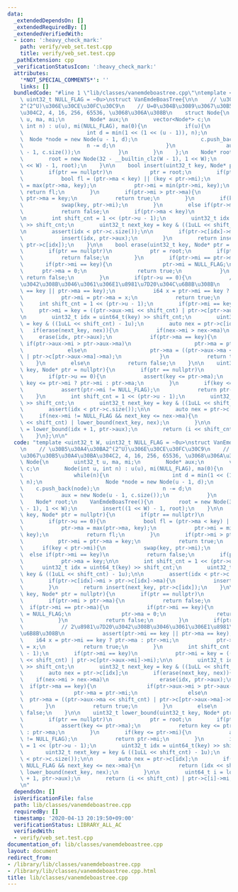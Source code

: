 ```yaml
---
data:
  _extendedDependsOn: []
  _extendedRequiredBy: []
  _extendedVerifiedWith:
  - icon: ':heavy_check_mark:'
    path: verify/veb_set.test.cpp
    title: verify/veb_set.test.cpp
  _pathExtension: cpp
  _verificationStatusIcon: ':heavy_check_mark:'
  attributes:
    '*NOT_SPECIAL_COMMENTS*': ''
    links: []
  bundledCode: "#line 1 \"lib/classes/vanemdeboastree.cpp\"\ntemplate <uint32_t W,\
    \ uint32_t NULL_FLAG = ~0u>\nstruct VanEmdeBoasTree{\n\n    // \u30B5\u30A4\u30BA\
    2^(2^U)\u306E\u30CE\u30FC\u30C9\n    // U=0\u304B\u3089\u3067\u30B5\u30A4\u30BA\
    \u304C2, 4, 16, 256, 65536, \u3068\u306A\u308B\n    struct Node{\n        uint32_t\
    \ u, ma, mi;\n        Node* aux;\n        vector<Node*> c;\n        Node(int u,\
    \ int n) : u(u), mi(NULL_FLAG), ma(0){\n            if(u){\n                while(n){\n\
    \                    int d = min(1 << (1 << (u - 1)), n);\n                  \
    \  Node *node = new Node(u - 1, d);\n                    c.push_back(node);\n\
    \                    n -= d;\n                }\n                aux = new Node(u\
    \ - 1, c.size());\n            }\n        }\n    };\n    Node* root;\n    VanEmdeBoasTree(){\n\
    \        root = new Node(32 - __builtin_clz(W - 1), 1 << W);\n        insert((1\
    \ << W) - 1, root);\n    }\n\n    bool insert(uint32_t key, Node* ptr = nullptr){\n\
    \        if(ptr == nullptr)\n            ptr = root;\n        if(ptr->u == 0){\n\
    \            bool fl = (ptr->ma < key) || (key < ptr->mi);\n            ptr->ma\
    \ = max(ptr->ma, key);\n            ptr->mi = min(ptr->mi, key);\n           \
    \ return fl;\n        }\n        if(ptr->mi > ptr->ma){\n            ptr->mi =\
    \ ptr->ma = key;\n            return true;\n        }\n        if(key < ptr->mi){\n\
    \            swap(key, ptr->mi);\n        }\n        else if(ptr->mi == key)\n\
    \            return false;\n        if(ptr->ma < key)\n            ptr->ma = key;\n\
    \n        int shift_cnt = 1 << (ptr->u - 1);\n        uint32_t idx = uint64_t(key)\
    \ >> shift_cnt;\n        uint32_t next_key = key & ((1uLL << shift_cnt) - 1u);\n\
    \n        assert(idx < ptr->c.size());\n\n        if(ptr->c[idx]->mi > ptr->c[idx]->ma){\n\
    \            insert(idx, ptr->aux);\n        }\n        return insert(next_key,\
    \ ptr->c[idx]);\n    }\n\n    bool erase(uint32_t key, Node* ptr = nullptr){\n\
    \        if(ptr == nullptr)\n            ptr = root;\n        if(ptr->mi > ptr->ma){\n\
    \            return false;\n        }\n        if(ptr->mi == ptr->ma){\n     \
    \       if(ptr->mi == key){\n                ptr->mi = NULL_FLAG;\n          \
    \      ptr->ma = 0;\n                return true;\n            }\n           \
    \ return false;\n        }\n        if(ptr->u == 0){\n            // 2\u8981\u7D20\
    \u3042\u308B\u3046\u3061\u306E1\u8981\u7D20\u304C\u6B8B\u308B\n            assert(ptr->mi\
    \ == key || ptr->ma == key);\n            i64 x = ptr->mi == key ? ptr->ma : ptr->mi;\n\
    \            ptr->mi = ptr->ma = x;\n            return true;\n        }\n   \
    \     int shift_cnt = 1 << (ptr->u - 1);\n        if(ptr->mi == key)\n       \
    \     ptr->mi = key = ((ptr->aux->mi << shift_cnt) | ptr->c[ptr->aux->mi]->mi);\n\
    \n        uint32_t idx = uint64_t(key) >> shift_cnt;\n        uint32_t next_key\
    \ = key & ((1uLL << shift_cnt) - 1u);\n        auto nex = ptr->c[idx];\n     \
    \   if(erase(next_key, nex)){\n            if(nex->mi > nex->ma)\n           \
    \     erase(idx, ptr->aux);\n            if(ptr->ma == key){\n               \
    \ if(ptr->aux->mi > ptr->aux->ma)\n                    ptr->ma = ptr->mi;\n  \
    \              else\n                    ptr->ma = ((ptr->aux->ma << shift_cnt)\
    \ | ptr->c[ptr->aux->ma]->ma);\n            }\n            return true;\n    \
    \    }\n        else\n            return false;\n    }\n\n    uint32_t lower_bound(uint32_t\
    \ key, Node* ptr = nullptr){\n        if(ptr == nullptr)\n            ptr = root;\n\
    \        if(ptr->u == 0){\n            assert(key <= ptr->ma);\n            return\
    \ key <= ptr->mi ? ptr->mi : ptr->ma;\n        }\n        if(key <= ptr->mi){\n\
    \            assert(ptr->mi != NULL_FLAG);\n            return ptr->mi;\n    \
    \    }\n        int shift_cnt = 1 << (ptr->u - 1);\n        uint32_t idx = uint64_t(key)\
    \ >> shift_cnt;\n        uint32_t next_key = key & ((1uLL << shift_cnt) - 1u);\n\
    \        assert(idx < ptr->c.size());\n\n        auto nex = ptr->c[idx];\n   \
    \     if(nex->mi != NULL_FLAG && next_key <= nex->ma){\n            return (idx\
    \ << shift_cnt) | lower_bound(next_key, nex);\n        }\n\n        uint64_t i\
    \ = lower_bound(idx + 1, ptr->aux);\n        return (i << shift_cnt) | ptr->c[i]->mi;\n\
    \    }\n};\n\n"
  code: "template <uint32_t W, uint32_t NULL_FLAG = ~0u>\nstruct VanEmdeBoasTree{\n\
    \n    // \u30B5\u30A4\u30BA2^(2^U)\u306E\u30CE\u30FC\u30C9\n    // U=0\u304B\u3089\
    \u3067\u30B5\u30A4\u30BA\u304C2, 4, 16, 256, 65536, \u3068\u306A\u308B\n    struct\
    \ Node{\n        uint32_t u, ma, mi;\n        Node* aux;\n        vector<Node*>\
    \ c;\n        Node(int u, int n) : u(u), mi(NULL_FLAG), ma(0){\n            if(u){\n\
    \                while(n){\n                    int d = min(1 << (1 << (u - 1)),\
    \ n);\n                    Node *node = new Node(u - 1, d);\n                \
    \    c.push_back(node);\n                    n -= d;\n                }\n    \
    \            aux = new Node(u - 1, c.size());\n            }\n        }\n    };\n\
    \    Node* root;\n    VanEmdeBoasTree(){\n        root = new Node(32 - __builtin_clz(W\
    \ - 1), 1 << W);\n        insert((1 << W) - 1, root);\n    }\n\n    bool insert(uint32_t\
    \ key, Node* ptr = nullptr){\n        if(ptr == nullptr)\n            ptr = root;\n\
    \        if(ptr->u == 0){\n            bool fl = (ptr->ma < key) || (key < ptr->mi);\n\
    \            ptr->ma = max(ptr->ma, key);\n            ptr->mi = min(ptr->mi,\
    \ key);\n            return fl;\n        }\n        if(ptr->mi > ptr->ma){\n \
    \           ptr->mi = ptr->ma = key;\n            return true;\n        }\n  \
    \      if(key < ptr->mi){\n            swap(key, ptr->mi);\n        }\n      \
    \  else if(ptr->mi == key)\n            return false;\n        if(ptr->ma < key)\n\
    \            ptr->ma = key;\n\n        int shift_cnt = 1 << (ptr->u - 1);\n  \
    \      uint32_t idx = uint64_t(key) >> shift_cnt;\n        uint32_t next_key =\
    \ key & ((1uLL << shift_cnt) - 1u);\n\n        assert(idx < ptr->c.size());\n\n\
    \        if(ptr->c[idx]->mi > ptr->c[idx]->ma){\n            insert(idx, ptr->aux);\n\
    \        }\n        return insert(next_key, ptr->c[idx]);\n    }\n\n    bool erase(uint32_t\
    \ key, Node* ptr = nullptr){\n        if(ptr == nullptr)\n            ptr = root;\n\
    \        if(ptr->mi > ptr->ma){\n            return false;\n        }\n      \
    \  if(ptr->mi == ptr->ma){\n            if(ptr->mi == key){\n                ptr->mi\
    \ = NULL_FLAG;\n                ptr->ma = 0;\n                return true;\n \
    \           }\n            return false;\n        }\n        if(ptr->u == 0){\n\
    \            // 2\u8981\u7D20\u3042\u308B\u3046\u3061\u306E1\u8981\u7D20\u304C\
    \u6B8B\u308B\n            assert(ptr->mi == key || ptr->ma == key);\n        \
    \    i64 x = ptr->mi == key ? ptr->ma : ptr->mi;\n            ptr->mi = ptr->ma\
    \ = x;\n            return true;\n        }\n        int shift_cnt = 1 << (ptr->u\
    \ - 1);\n        if(ptr->mi == key)\n            ptr->mi = key = ((ptr->aux->mi\
    \ << shift_cnt) | ptr->c[ptr->aux->mi]->mi);\n\n        uint32_t idx = uint64_t(key)\
    \ >> shift_cnt;\n        uint32_t next_key = key & ((1uLL << shift_cnt) - 1u);\n\
    \        auto nex = ptr->c[idx];\n        if(erase(next_key, nex)){\n        \
    \    if(nex->mi > nex->ma)\n                erase(idx, ptr->aux);\n          \
    \  if(ptr->ma == key){\n                if(ptr->aux->mi > ptr->aux->ma)\n    \
    \                ptr->ma = ptr->mi;\n                else\n                  \
    \  ptr->ma = ((ptr->aux->ma << shift_cnt) | ptr->c[ptr->aux->ma]->ma);\n     \
    \       }\n            return true;\n        }\n        else\n            return\
    \ false;\n    }\n\n    uint32_t lower_bound(uint32_t key, Node* ptr = nullptr){\n\
    \        if(ptr == nullptr)\n            ptr = root;\n        if(ptr->u == 0){\n\
    \            assert(key <= ptr->ma);\n            return key <= ptr->mi ? ptr->mi\
    \ : ptr->ma;\n        }\n        if(key <= ptr->mi){\n            assert(ptr->mi\
    \ != NULL_FLAG);\n            return ptr->mi;\n        }\n        int shift_cnt\
    \ = 1 << (ptr->u - 1);\n        uint32_t idx = uint64_t(key) >> shift_cnt;\n \
    \       uint32_t next_key = key & ((1uLL << shift_cnt) - 1u);\n        assert(idx\
    \ < ptr->c.size());\n\n        auto nex = ptr->c[idx];\n        if(nex->mi !=\
    \ NULL_FLAG && next_key <= nex->ma){\n            return (idx << shift_cnt) |\
    \ lower_bound(next_key, nex);\n        }\n\n        uint64_t i = lower_bound(idx\
    \ + 1, ptr->aux);\n        return (i << shift_cnt) | ptr->c[i]->mi;\n    }\n};\n\
    \n"
  dependsOn: []
  isVerificationFile: false
  path: lib/classes/vanemdeboastree.cpp
  requiredBy: []
  timestamp: '2020-04-13 20:19:50+09:00'
  verificationStatus: LIBRARY_ALL_AC
  verifiedWith:
  - verify/veb_set.test.cpp
documentation_of: lib/classes/vanemdeboastree.cpp
layout: document
redirect_from:
- /library/lib/classes/vanemdeboastree.cpp
- /library/lib/classes/vanemdeboastree.cpp.html
title: lib/classes/vanemdeboastree.cpp
---
```

